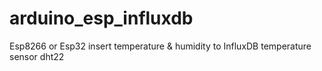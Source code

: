 # arduino_esp_influxdb
Esp8266 or Esp32 insert temperature & humidity to InfluxDB
temperature sensor dht22